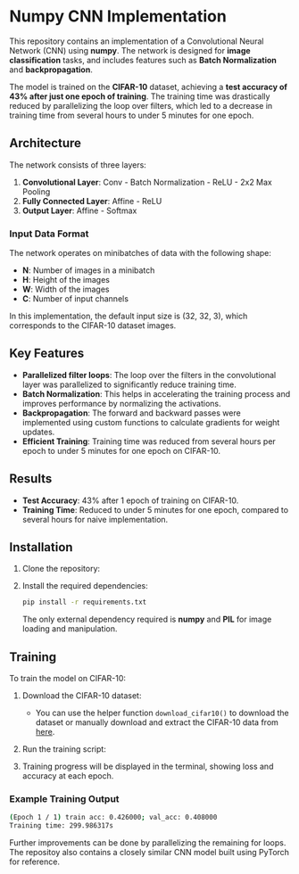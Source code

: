 # Numpy CNN Implementation

This repository contains an implementation of a Convolutional Neural Network (CNN) using **numpy**. The network is designed for **image classification** tasks, and includes features such as **Batch Normalization** and **backpropagation**.

The model is trained on the **CIFAR-10** dataset, achieving a **test accuracy of 43% after just one epoch of training**. The training time was drastically reduced by parallelizing the loop over filters, which led to a decrease in training time from several hours to under 5 minutes for one epoch.

## Architecture

The network consists of three layers:
1. **Convolutional Layer**: Conv - Batch Normalization - ReLU - 2x2 Max Pooling
2. **Fully Connected Layer**: Affine - ReLU
3. **Output Layer**: Affine - Softmax

### Input Data Format

The network operates on minibatches of data with the following shape:
- **N**: Number of images in a minibatch
- **H**: Height of the images
- **W**: Width of the images
- **C**: Number of input channels

In this implementation, the default input size is (32, 32, 3), which corresponds to the CIFAR-10 dataset images.

## Key Features

- **Parallelized filter loops**: The loop over the filters in the convolutional layer was parallelized to significantly reduce training time.
- **Batch Normalization**: This helps in accelerating the training process and improves performance by normalizing the activations.
- **Backpropagation**: The forward and backward passes were implemented using custom functions to calculate gradients for weight updates.
- **Efficient Training**: Training time was reduced from several hours per epoch to under 5 minutes for one epoch on CIFAR-10.

## Results

- **Test Accuracy**: 43% after 1 epoch of training on CIFAR-10.
- **Training Time**: Reduced to under 5 minutes for one epoch, compared to several hours for naive implementation.

## Installation

1. Clone the repository:

2. Install the required dependencies:
    ```bash
    pip install -r requirements.txt
    ```

    The only external dependency required is **numpy** and **PIL** for image loading and manipulation.

## Training

To train the model on CIFAR-10:

1. Download the CIFAR-10 dataset:
   - You can use the helper function `download_cifar10()` to download the dataset or manually download and extract the CIFAR-10 data from [here](https://www.cs.toronto.edu/~kriz/cifar-10-python.tar.gz).

2. Run the training script:

3. Training progress will be displayed in the terminal, showing loss and accuracy at each epoch.
   
### Example Training Output
```bash
(Epoch 1 / 1) train acc: 0.426000; val_acc: 0.408000
Training time: 299.986317s
```
Further improvements can be done by parallelizing the remaining for loops. The repositoy also contains a closely similar CNN model built using PyTorch for reference.

